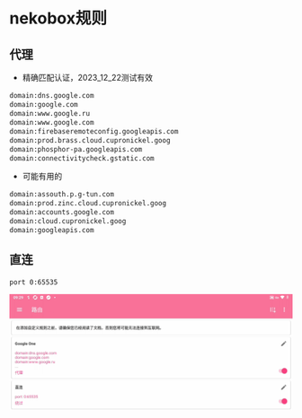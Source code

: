 # nekobox规则

## 代理

- 精确匹配认证，2023_12_22测试有效

```
domain:dns.google.com
domain:google.com
domain:www.google.ru
domain:www.google.com
domain:firebaseremoteconfig.googleapis.com
domain:prod.brass.cloud.cupronickel.goog
domain:phosphor-pa.googleapis.com
domain:connectivitycheck.gstatic.com
```

- 可能有用的

```
domain:assouth.p.g-tun.com
domain:prod.zinc.cloud.cupronickel.goog
domain:accounts.google.com
domain:cloud.cupronickel.goog
domain:googleapis.com

```

## 直连

```
port 0:65535
```

![](./1.png)

